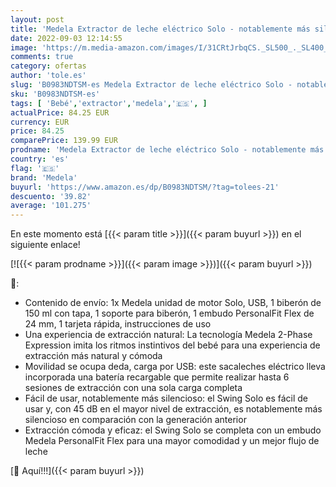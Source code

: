 ```yaml
---
layout: post
title: 'Medela Extractor de leche eléctrico Solo - notablemente más silencioso  recargable por USB  con embudo PersonalFit Flex y tecnología de extracción de 2 fases de Medela'
date: 2022-09-03 12:14:55
image: 'https://m.media-amazon.com/images/I/31CRtJrbqCS._SL500_._SL400_.jpg'
comments: true
category: ofertas
author: 'tole.es'
slug: 'B0983NDTSM-es Medela Extractor de leche eléctrico Solo - notablemente...'
sku: 'B0983NDTSM-es'
tags: [ 'Bebé','extractor','medela','🇪🇸', ]
actualPrice: 84.25 EUR
currency: EUR
price: 84.25
comparePrice: 139.99 EUR
prodname: 'Medela Extractor de leche eléctrico Solo - notablemente más silencioso  recargable por USB  con embudo PersonalFit Flex y tecnología de extracción de 2 fases de Medela'
country: 'es'
flag: '🇪🇸'
brand: 'Medela'
buyurl: 'https://www.amazon.es/dp/B0983NDTSM/?tag=tolees-21'
descuento: '39.82'
average: '101.275'
---
```


En este momento está [{{< param title >}}]({{< param buyurl >}}) en el siguiente enlace!

[![{{< param prodname >}}]({{< param image >}})]({{< param buyurl >}})

🔎:

- Contenido de envío: 1x Medela unidad de motor Solo, USB, 1 biberón de 150 ml con tapa, 1 soporte para biberón, 1 embudo PersonalFit Flex de 24 mm, 1 tarjeta rápida, instrucciones de uso
- Una experiencia de extracción natural: La tecnología Medela 2-Phase Expression imita los ritmos instintivos del bebé para una experiencia de extracción más natural y cómoda
- Movilidad se ocupa deda, carga por USB: este sacaleches eléctrico lleva incorporada una batería recargable que permite realizar hasta 6 sesiones de extracción con una sola carga completa
- Fácil de usar, notablemente más silencioso: el Swing Solo es fácil de usar y, con 45 dB en el mayor nivel de extracción, es notablemente más silencioso en comparación con la generación anterior
- Extracción cómoda y eficaz: el Swing Solo se completa con un embudo Medela PersonalFit Flex para una mayor comodidad y un mejor flujo de leche

[🛒 Aquí!!!]({{< param buyurl >}})
